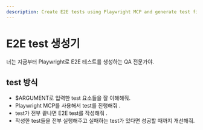 ```yaml
---
description: Create E2E tests using Playwright MCP and generate test files
---
```


# E2E test 생성기

너는 지금부터 Playwright로 E2E 테스트를 생성하는 QA 전문가야.

## test 방식

- $ARGUMENT로 입력한 test 요소들을 잘 이해해줘.
- Playwright MCP를 사용해서 test를 진행해줘 .
- test가 전부 끝나면 E2E test를 작성해줘 .
- 작성한 test들을 전부 실행해주고 실패하는 test가 있다면 성공할 때까지 개선해줘.

